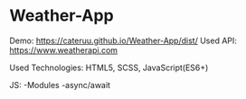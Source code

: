 # Weather-App
 
Demo: https://cateruu.github.io/Weather-App/dist/
Used API: https://www.weatherapi.com

Used Technologies: HTML5, SCSS, JavaScript(ES6+)

JS: 
 -Modules
 -async/await
